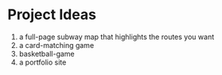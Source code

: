 Project Ideas
=============

1. a full-page subway map that highlights the routes you want
2. a card-matching game
3. basketball-game
4. a portfolio site
